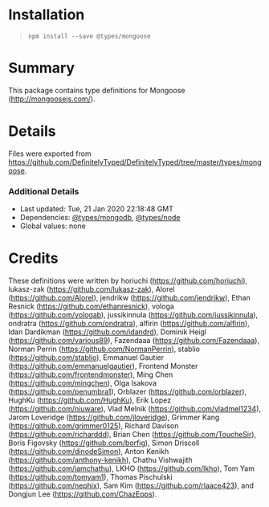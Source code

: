 # Installation
> `npm install --save @types/mongoose`

# Summary
This package contains type definitions for Mongoose (http://mongoosejs.com/).

# Details
Files were exported from https://github.com/DefinitelyTyped/DefinitelyTyped/tree/master/types/mongoose.

### Additional Details
 * Last updated: Tue, 21 Jan 2020 22:18:48 GMT
 * Dependencies: [@types/mongodb](https://npmjs.com/package/@types/mongodb), [@types/node](https://npmjs.com/package/@types/node)
 * Global values: none

# Credits
These definitions were written by horiuchi (https://github.com/horiuchi), lukasz-zak (https://github.com/lukasz-zak), Alorel (https://github.com/Alorel), jendrikw (https://github.com/jendrikw), Ethan Resnick (https://github.com/ethanresnick), vologa (https://github.com/vologab), jussikinnula (https://github.com/jussikinnula), ondratra (https://github.com/ondratra), alfirin (https://github.com/alfirin), Idan Dardikman (https://github.com/idandrd), Dominik Heigl (https://github.com/various89), Fazendaaa (https://github.com/Fazendaaa), Norman Perrin (https://github.com/NormanPerrin), stablio (https://github.com/stablio), Emmanuel Gautier (https://github.com/emmanuelgautier), Frontend Monster (https://github.com/frontendmonster), Ming Chen (https://github.com/mingchen), Olga Isakova (https://github.com/penumbra1), Orblazer (https://github.com/orblazer), HughKu (https://github.com/HughKu), Erik Lopez (https://github.com/niuware), Vlad Melnik (https://github.com/vladmel1234), Jarom Loveridge (https://github.com/jloveridge), Grimmer Kang (https://github.com/grimmer0125), Richard Davison (https://github.com/richarddd), Brian Chen (https://github.com/ToucheSir), Boris Figovsky (https://github.com/borfig), Simon Driscoll (https://github.com/dinodeSimon), Anton Kenikh (https://github.com/anthony-kenikh), Chathu Vishwajith (https://github.com/iamchathu), LKHO (https://github.com/lkho), Tom Yam (https://github.com/tomyam1), Thomas Pischulski (https://github.com/nephix), Sam Kim (https://github.com/rlaace423), and Dongjun Lee (https://github.com/ChazEpps).
